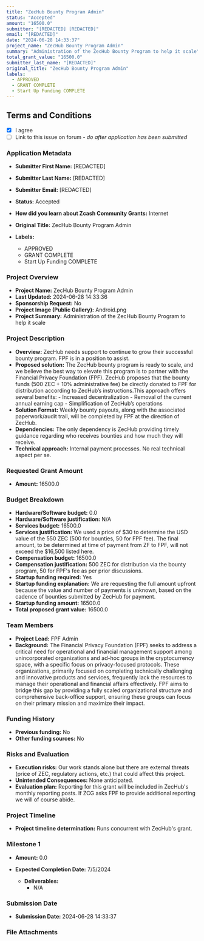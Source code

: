 ```yaml
---
title: "ZecHub Bounty Program Admin"
status: "Accepted"
amount: "16500.0"
submitter: "[REDACTED] [REDACTED]"
email: "[REDACTED]"
date: "2024-06-28 14:33:37"
project_name: "ZecHub Bounty Program Admin"
summary: "Administration of the ZecHub Bounty Program to help it scale"
total_grant_value: "16500.0"
submitter_last_name: "[REDACTED]"
original_title: "ZecHub Bounty Program Admin"
labels:
  - APPROVED
  - GRANT COMPLETE
  - Start Up Funding COMPLETE
---
```


## Terms and Conditions

- [X] I agree
- [ ] Link to this issue on forum - _do after application has been submitted_

### Application Metadata

- **Submitter First Name:**
  [REDACTED]
- **Submitter Last Name:**
  [REDACTED]
- **Submitter Email:**
  [REDACTED]
- **Status:**
  Accepted
- **How did you learn about Zcash Community Grants:**
  Internet
- **Original Title:**
  ZecHub Bounty Program Admin

- **Labels:**
  - APPROVED
  - GRANT COMPLETE
  - Start Up Funding COMPLETE

### Project Overview

- **Project Name:**
  ZecHub Bounty Program Admin
- **Last Updated:**
  2024-06-28 14:33:36
- **Sponsorship Request:**
  No
- **Project Image (Public Gallery):**
  Android.png
- **Project Summary:**
  Administration of the ZecHub Bounty Program to help it scale

### Project Description

- **Overview:**
  ZecHub needs support to continue to grow their successful bounty program. FPF is in a position to assist.
- **Proposed solution:**
  The ZecHub bounty program is ready to scale, and we believe the best way to elevate this program is to partner with the Financial Privacy Foundation (FPF). ZecHub proposes that the bounty funds (500 ZEC + 10% administrative fee) be directly donated to FPF for distribution according to ZecHub’s instructions.This approach offers several benefits: - Increased decentralization - Removal of the current annual earning cap - Simplification of ZecHub’s operations
- **Solution Format:**
  Weekly bounty payouts, along with the associated paperwork/audit trail, will be completed by FPF at the direction of ZecHub.
- **Dependencies:**
  The only dependency is ZecHub providing timely guidance regarding who receives bounties and how much they will receive.
- **Technical approach:**
  Internal payment processes. No real technical aspect per se.

### Requested Grant Amount

- **Amount:**
  16500.0

### Budget Breakdown

- **Hardware/Software budget:**
  0.0
- **Hardware/Software justification:**
  N/A
- **Services budget:**
  16500.0
- **Services justification:**
  We used a price of $30 to determine the USD value of the 550 ZEC (500 for bounties, 50 for FPF fee). The final amount, to be determined at time of payment from ZF to FPF, will not exceed the $16,500 listed here.
- **Compensation budget:**
  16500.0
- **Compensation justification:**
  500 ZEC for distribution via the bounty program, 50 for FPF's fee as per prior discussions.
- **Startup funding required:**
  Yes
- **Startup funding explanation:**
  We are requesting the full amount upfront because the value and number of payments is unknown, based on the cadence of bounties submitted by ZecHub for payment.
- **Startup funding amount:**
  16500.0
- **Total proposed grant value:**
  16500.0

### Team Members

- **Project Lead:**
  FPF Admin
- **Background:**
  The Financial Privacy Foundation (FPF) seeks to address a critical need for operational and financial management support among unincorporated organizations and ad-hoc groups in the cryptocurrency space, with a specific focus on privacy-focused protocols. These organizations, primarily focused on completing technically challenging and innovative products and services, frequently lack the resources to manage their operational and financial affairs effectively. FPF aims to bridge this gap by providing a fully scaled organizational structure and comprehensive back-office support, ensuring these groups can focus on their primary mission and maximize their impact.

### Funding History

- **Previous funding:**
  No
- **Other funding sources:**
  No

### Risks and Evaluation

- **Execution risks:**
  Our work stands alone but there are external threats (price of ZEC, regulatory actions, etc.) that could affect this project.
- **Unintended Consequences:**
  None anticipated.
- **Evaluation plan:**
  Reporting for this grant will be included in ZecHub's monthly reporting posts. If ZCG asks FPF to provide additional reporting we will of course abide.

### Project Timeline

- **Project timeline determination:**
  Runs concurrent with ZecHub's grant.

### Milestone 1

- **Amount:**
  0.0
- **Expected Completion Date:**
  7/5/2024

  - **Deliverables:**
    - N/A

### Submission Date

- **Submission Date:**
  2024-06-28 14:33:37

### File Attachments


